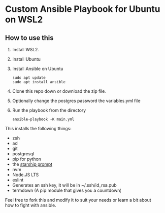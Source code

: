 # Custom Ansible Playbook for Ubuntu on WSL2

## How to use this

1. Install WSL2.
2. Install Ubuntu
3. Install Ansible on Ubuntu
    
    ```shell
    sudo apt update
    sudo apt install ansible
    ```
4. Clone this repo down or download the zip file.
5. Optionally change the postgres password the variables.yml file
6. Run the playbook from the directory

    ```shell
    ansible-playbook -K main.yml
    ```

This installs the following things:

- zsh
- acl
- git
- postgresql
- pip for python
- the [starship prompt](https://starship.rs)
- nvm
- Node.JS LTS
- eslint
- Generates an ssh key, it will be in ~/.ssh/id_rsa.pub
- termdown (A pip module that gives you a countdown)

Feel free to fork this and modify it to suit your needs or learn a bit about
how to fight with ansible.

